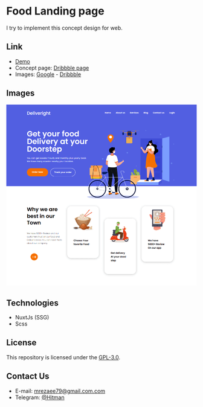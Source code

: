# Food Landing page

I try to implement this concept design for web.

## Link

- [Demo](https://hitman00.github.io/food/)
- Concept page: [Dribbble page](https://dribbble.com/shots/15266020-Food-Delivery-Landing-Page-Design)
- Images: [Google](https://google.com) - [Dribbble](https://dribbble.com/)

## Images

 ![Image](https://github.com/hitman00/food/blob/master/assets/imgs/food.PNG)

## Technologies

- NuxtJs (SSG)
- Scss

## License

This repository is licensed under the [GPL-3.0](https://opensource.org/licenses/GPL-3.0).

## Contact Us

- E-mail: <mrezaee79@gmail.com.com><br>
- Telegram: [@Hitman](https://telegram.me/hitman0012)
